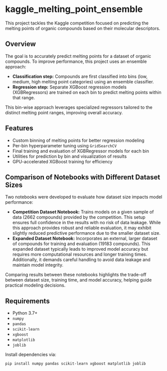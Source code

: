 # kaggle_melting_point_ensemble

This project tackles the Kaggle competition focused on predicting the melting points of organic compounds based on their molecular descriptors.

## Overview

The goal is to accurately predict melting points for a dataset of organic compounds. To improve performance, this project uses an ensemble approach:

- **Classification step:** Compounds are first classified into bins (low, medium, high melting point categories) using an ensemble classifier.
- **Regression step:** Separate XGBoost regression models (XGBRegressors) are trained on each bin to predict melting points within that range.

This bin-wise approach leverages specialized regressors tailored to the distinct melting point ranges, improving overall accuracy.

## Features

- Custom binning of melting points for better regression modeling
- Per-bin hyperparameter tuning using `GridSearchCV`
- Final training and evaluation of XGBRegressor models for each bin
- Utilities for prediction by bin and visualization of results
- GPU-accelerated XGBoost training for efficiency

## Comparison of Notebooks with Different Dataset Sizes

Two notebooks were developed to evaluate how dataset size impacts model performance:

- **Competition Dataset Notebook:**  Trains models on a given sample of data (2662 compounds) provided by the competition. This setup ensures full confidence in the results with no risk of data leakage. While this approach provides robust and reliable evaluation, it may exhibit slightly reduced predictive performance due to the smaller dataset size.
- **Expanded Dataset Notebook:**  Incorporates an external, larger dataset of compounds for training and evaluation (19183 compounds). This expanded dataset typically leads to improved model accuracy but requires more computational resources and longer training times. Additionally, it demands careful handling to avoid data leakage and maintain model integrity.

Comparing results between these notebooks highlights the trade-off between dataset size, training time, and model accuracy, helping guide practical modeling decisions.

## Requirements

- Python 3.7+
- `numpy`
- `pandas`
- `scikit-learn`
- `xgboost`
- `matplotlib`
- `joblib`

Install dependencies via:

```bash
pip install numpy pandas scikit-learn xgboost matplotlib joblib



